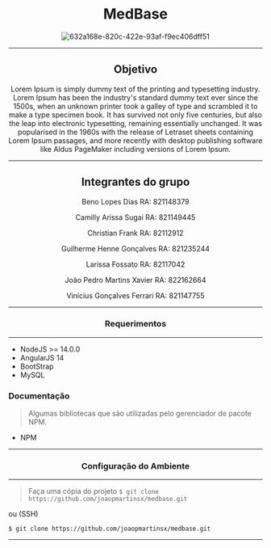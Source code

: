 <center>

# MedBase

![632a168e-820c-422e-93af-f9ec406dff51](https://user-images.githubusercontent.com/92595567/200587249-ad57a51b-4d25-478d-8a1a-343946e82c4d.jpg)

---

## Objetivo

Lorem Ipsum is simply dummy text of the printing and typesetting industry. Lorem Ipsum has been the industry's standard dummy text ever since the 1500s, when an unknown printer took a galley of type and scrambled it to make a type specimen book. It has survived not only five centuries, but also the leap into electronic typesetting, remaining essentially unchanged. It was popularised in the 1960s with the release of Letraset sheets containing Lorem Ipsum passages, and more recently with desktop publishing software like Aldus PageMaker including versions of Lorem Ipsum.

---

## Integrantes do grupo

Beno Lopes Dias RA: 821148379

Camilly Arissa Sugai RA: 821149445

Christian Frank RA: 82112912

Guilherme Henne Gonçalves RA: 821235244

Larissa Fossato RA: 82117042

João Pedro Martins Xavier RA: 822162664

Vinícius Gonçalves Ferrari RA: 821147755

</center>

---
<center>

### Requerimentos

---

</center>

* NodeJS >= 14.0.0
* AngularJS 14
* BootStrap
* MySQL

### Documentação

> Algumas bibliotecas que são utilizadas pelo gerenciador de pacote NPM.
* NPM


---
<center>

### Configuração do Ambiente

---

</center>

> Faça uma cópia do projeto
`$ git clone https://github.com/joaopmartinsx/medbase.git`

ou (SSH)

`$ git clone https://github.com/joaopmartinsx/medbase.git`

---
